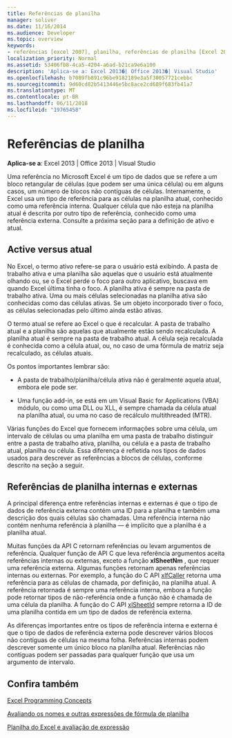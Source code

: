 ```yaml
---
title: Referências de planilha
manager: soliver
ms.date: 11/16/2014
ms.audience: Developer
ms.topic: overview
keywords:
- referências [excel 2007], planilha, referências de planilha [Excel 2007], referências de planilha externos [Excel 2007], a planilha ativa [Excel 2007], planilha atual [Excel 2007], planilha interna referencia [Excel 2007]
localization_priority: Normal
ms.assetid: 53406fb8-4ca5-4204-a6ad-b21ca9e6a100
description: 'Aplica-se a: Excel 2013�| Office 2013�| Visual Studio'
ms.openlocfilehash: b7089fb891c96be9182189e3a5f30057721cebbc
ms.sourcegitcommit: 9d60cd82b5413446e5bc8ace2cd689f683fb41a7
ms.translationtype: MT
ms.contentlocale: pt-BR
ms.lasthandoff: 06/11/2018
ms.locfileid: "19765458"
---
```

# <a name="worksheet-references"></a>Referências de planilha

 **Aplica-se a**: Excel 2013 | Office 2013 | Visual Studio 
  
Uma referência no Microsoft Excel é um tipo de dados que se refere a um bloco retangular de células (que podem ser uma única célula) ou em alguns casos, um número de blocos não contíguas de células. Internamente, o Excel usa um tipo de referência para as células na planilha atual, conhecido como uma referência interna. Qualquer célula que não esteja na planilha atual é descrita por outro tipo de referência, conhecido como uma referência externa. Consulte a próxima seção para a definição de ativo e atual.
  
## <a name="active-vs-current"></a>Active versus atual

No Excel, o termo ativo refere-se para o usuário está exibindo. A pasta de trabalho ativa e uma planilha são aquelas que o usuário está atualmente olhando ou, se o Excel perde o foco para outro aplicativo, buscava em quando Excel última tinha o foco. A planilha ativa é sempre na pasta de trabalho ativa. Uma ou mais células selecionadas na planilha ativa são conhecidas como das células ativas. Se um objeto incorporado tiver o foco, as células selecionadas pelo último ainda estão ativas. 
  
O termo atual se refere ao Excel o que é recalcular. A pasta de trabalho atual e a planilha são aquelas que atualmente estão sendo recalculada. A planilha atual é sempre na pasta de trabalho atual. A célula seja recalculada é conhecida como a célula atual, ou, no caso de uma fórmula de matriz seja recalculado, as células atuais. 
  
Os pontos importantes lembrar são:
  
- A pasta de trabalho/planilha/célula ativa não é geralmente aquela atual, embora ele pode ser.
    
- Uma função add-in, se está em um Visual Basic for Applications (VBA) módulo, ou como uma DLL ou XLL, é sempre chamada da célula atual na planilha atual, ou uma no caso de recálculo multithreaded (MTR).
    
Várias funções do Excel que fornecem informações sobre uma célula, um intervalo de células ou uma planilha em uma pasta de trabalho distinguir entre a pasta de trabalho ativa, planilha, ou célula e a pasta de trabalho atual, planilha ou célula. Essa diferença é refletida nos tipos de dados usados para descrever as referências a blocos de células, conforme descrito na seção a seguir.
  
## <a name="internal-and-external-worksheet-references"></a>Referências de planilha internas e externas

A principal diferença entre referências internas e externas é que o tipo de dados de referência externa contém uma ID para a planilha e também uma descrição dos quais células são chamadas. Uma referência interna não contém nenhuma referência à planilha — é implícito que a planilha é a planilha atual. 
  
Muitas funções da API C retornam referências ou levam argumentos de referência. Qualquer função de API C que leva referência argumentos aceita referências internas ou externas, exceto a função **xlSheetNm** , que requer uma referência externa. Algumas funções retornam apenas referências internas ou externas. Por exemplo, a função do C API [xlfCaller](xlfcaller.md) retorna uma referência para as células de chamada, por definição, na planilha atual. A referência retornada é sempre uma referência interna, embora a função pode retornar tipos de não-referência onde a função não é chamada de uma célula da planilha. A função do C API [xlSheetId](xlsheetid.md) sempre retorna a ID de uma planilha contida em um tipo de dados de referência externa. 
  
As diferenças importantes entre os tipos de referência interna e externa é que o tipo de dados de referência externa pode descrever vários blocos não contíguas de células na mesma folha. Referências internas podem descrever somente um único bloco na planilha atual. Referências não contíguas podem ser passadas para qualquer função que usa um argumento de intervalo.
  
## <a name="see-also"></a>Confira também



[Excel Programming Concepts](excel-programming-concepts.md)
  
[Avaliando os nomes e outras expressões de fórmula de planilha](evaluating-names-and-other-worksheet-formula-expressions.md)
  
[Planilha do Excel e avaliação de expressão](excel-worksheet-and-expression-evaluation.md)

